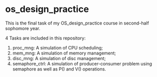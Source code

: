 # os_design_practice
This is the final task of my OS_design_practice course in second-half sophomore year.

4 Tasks are included in this repository:

1. proc_mng: A simulation of CPU scheduling;
2. mem_mng: A simulation of memory management;
3. disc_mng: A simulation of disc management;
4. semaphore_ctrl: A simulation of producer-consumer problem using semaphore as well as P() and V() operations.